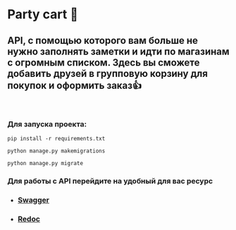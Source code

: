 # Party cart 🛒

## API, с помощью которого вам больше не нужно заполнять заметки и идти по магазинам с огромным списком. Здесь вы сможете добавить друзей в групповую корзину для покупок и оформить заказ👍

<br>

### Для запуска проекта:
```angular2html
pip install -r requirements.txt
```

```angular2html
python manage.py makemigrations
```

```angular2html
python manage.py migrate
```

### Для работы с API перейдите на удобный для вас ресурс
* [<h3>Swagger</h3>](http://localhost:8000/api/docs/) 
* [<h3>Redoc</h3>](http://localhost:8000/api/redoc/)

